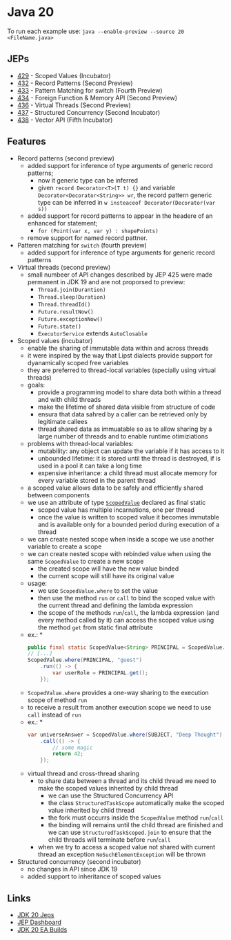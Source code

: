 # Java 20

To run each example use: `java --enable-preview --source 20 <FileName.java>`

## JEPs

* [429](https://openjdk.java.net/jeps/429) - Scoped Values (Incubator)
* [432](https://openjdk.java.net/jeps/432) - Record Patterns (Second Preview)
* [433](https://openjdk.java.net/jeps/433) - Pattern Matching for switch (Fourth Preview)
* [434](https://openjdk.java.net/jeps/434) - Foreign Function & Memory API (Second Preview)
* [436](https://openjdk.java.net/jeps/436) - Virtual Threads (Second Preview)
* [437](https://openjdk.java.net/jeps/437) - Structured Concurrency (Second Incubator)
* [438](https://openjdk.java.net/jeps/438) - Vector API (Fifth Incubator)

## Features

* Record patterns (second preview)
  * added support for inference of type arguments of generic record patterns;
    * now it generic type can be inferred
    * given `record Decorator<T>(T t) {}` and variable `Decorator<Decorator<String>> wr`, the record pattern generic type can be inferred in `w insteaceof Decorator(Decorator(var s))`
  * added support for record patterns to appear in the headere of an enhanced for statement;
    * `for (Point(var x, var y) : shapePoints)`
  * remove support for named record pattner.
* Patteren matching for `switch` (fourth preview)
  * added support for inference of type arguments for generic record patterns
* Virtual threads (second preview)
  * small numbeer of API changes described by JEP 425 were made permanent in JDK 19 and are not proporsed to preview:
    * `Thread.join(Durantion)`
    * `Thread.sleep(Duration)`
    * `Thread.threadId()`
    * `Future.resultNow()`
    * `Future.exceptionNow()`
    * `Future.state()`
    * `ExecutorService` extends `AutoClosable`
* Scoped values (incubator)
  * enable the sharing of immutable data within and across threads
  * it were inspired by the way that Lipst dialects provide support for dyanamically scoped free variables
  * they are preferred to thread-local variables (specially using virtual threads)
  * goals:
    * provide a programming model to share data both within a thread and with child threads
    * make the lifetime of shared data visible from structure of code
    * ensura that data sahred by a caller can be retrieved only by legitimate callees
    * thread shared data as immuatable so as to allow sharing by a large number of threads and to enable runtime otimiziations
  * problems with thread-local variables:
    * mutability: any object can update the variable if it has access to it
    * unbounded lifetime: it is stored until the thread is destroyed, if is used in a pool it can take a long time
    * expensive inheritance: a child thread must allocate memory for every variable stored in the parent thread
  * a scoped value allows data to be safely and efficiently shared between components
  * we use an attribute of type [`ScopedValue`](https://download.java.net/java/early_access/loom/docs/api/jdk.incubator.concurrent/jdk/incubator/concurrent/ScopedValue.html) declared as final static
    * scoped value has multiple incarnations, one per thread
    * once the value is written to scoped value it becomes immutable and is available only for a bounded period during execution of a thread
  * we can create nested scope when inside a scope we use another variable to create a scope
  * we can create nested scope with rebinded value when using the same `ScopedValue` to create a new scope
    * the created scope will have the new value binded
    * the current scope will still have its original value
  * usage:
    * we use `ScopedValue.where` to set the value
    * then use the method `run` or `call` to bind the scoped value with the current thread and defining the lambda expression
    * the scope of the methods `run`/`call`, the lambda expression (and every method called by it) can access the scoped value using the method `get` from static final attribute
  * ex.:
    *
    ```java
    public final static ScopedValue<String> PRINCIPAL = ScopedValue.newInstance();
    // [...]
    ScopedValue.where(PRINCIPAL, "guest")
    	.run(() -> {
    		var userRole = PRINCIPAL.get();
    	});
    ```
  * `ScopedValue.where` provides a one-way sharing to the execution scope of method `run`
  * to receive a result from another execution scope we need to use `call` instead of `run`
  * ex.:
    *
    ```java
    var universeAnswer = ScopedValue.where(SUBJECT, "Deep Thought")
    	.call(() -> {
    		// some magic
    		return 42;
    	});
    ```
   * virtual thread and cross-thread sharing
     * to share data between a thread and its child thread we need to make the scoped values inherited by child thread
       * we can use the Structured Concurrency API
       * the class `StructuredTaskScope` automatically make the scoped value inherited by child thread
       * the fork must occurrs inside the `ScopedValue` method `run`/`call`
       * the binding will remains until the child thread are finished and we can use `StructuredTaskScoped.join` to ensure
       that the child threads will terminate before `run`/`call`
     * when we try to access a scoped value not shared with current thread an exception `NoSuchElementException` will be thrown
* Structured concurrency (second incubator)
  * no changes in API since JDK 19
  * added support to inheritance of scoped values

## Links

* [JDK 20 Jeps](https://openjdk.java.net/projects/jdk/20/)
* [JEP Dashboard](https://bugs.openjdk.org/secure/Dashboard.jspa?selectPageId=21004)
* [JDK 20 EA Builds](https://jdk.java.net/20/)

